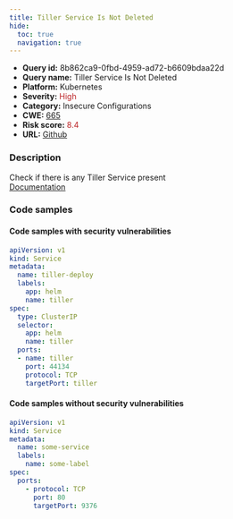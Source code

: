 ```yaml
---
title: Tiller Service Is Not Deleted
hide:
  toc: true
  navigation: true
---
```


<style>
  .highlight .hll {
    background-color: #ff171742;
  }
  .md-content {
    max-width: 1100px;
    margin: 0 auto;
  }
</style>

-   **Query id:** 8b862ca9-0fbd-4959-ad72-b6609bdaa22d
-   **Query name:** Tiller Service Is Not Deleted
-   **Platform:** Kubernetes
-   **Severity:** <span style="color:#bb2124">High</span>
-   **Category:** Insecure Configurations
-   **CWE:** <a href="https://cwe.mitre.org/data/definitions/665.html" onclick="newWindowOpenerSafe(event, 'https://cwe.mitre.org/data/definitions/665.html')">665</a>
-   **Risk score:** <span style="color:#bb2124">8.4</span>
-   **URL:** [Github](https://github.com/Checkmarx/kics/tree/master/assets/queries/k8s/tiller_service_is_not_deleted)

### Description
Check if there is any Tiller Service present<br>
[Documentation](https://kubernetes.io/docs/concepts/services-networking/service)

### Code samples
#### Code samples with security vulnerabilities
```yaml title="Positive test num. 1 - yaml file" hl_lines="4 12 7"
apiVersion: v1
kind: Service
metadata:
  name: tiller-deploy
  labels:
    app: helm
    name: tiller
spec:
  type: ClusterIP
  selector:
    app: helm
    name: tiller
  ports:
  - name: tiller
    port: 44134
    protocol: TCP
    targetPort: tiller
```


#### Code samples without security vulnerabilities
```yaml title="Negative test num. 1 - yaml file"
apiVersion: v1
kind: Service
metadata:
  name: some-service
  labels:
    name: some-label
spec:
  ports:
    - protocol: TCP
      port: 80
      targetPort: 9376
```

